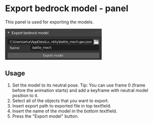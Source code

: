 # Export bedrock model - panel

This panel is used for exporting the models.

![](/img/export_model_panel.png)

## Usage
1. Set the model to its neutral pose. Tip: You can use frame 0 (frame before
the animation starts) and add a keyframe with neutral model position to it.
2. Select all of the objects that you want to export.
3. Insert export path to exported file in top textfield.
4. Insert the name of the model in the bottom textfield.
5. Press the "Export model" button.

